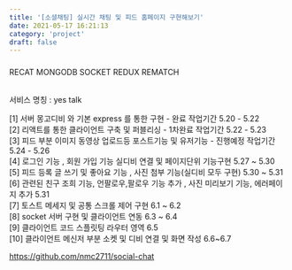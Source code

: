 ```yaml
---
title: '[소셜채팅] 실시간 채팅 및 피드 홈페이지 구현해보기'
date: 2021-05-17 16:21:13
category: 'project'
draft: false
---
```


###

RECAT MONGODB SOCKET REDUX REMATCH <br />
<br />

서비스 명칭 : yes talk<br />

[1] 서버 몽고디비 와 기본 express 를 통한 구현 - 완료 작업기간 5.20 - 5.22 <br />
[2] 리액트를 통한 클라이언트 구축 및 퍼블리싱 - 1차완료 작업기간 5.22 - 5.23 <br />
[3] 피드 부분 이미지 동영상 업로드등 포스트기능 및 유저기능 - 진행예정 작업기간 5.24 - 5.26 <br />
[4] 로그인 기능 , 회원 가입 기능 실디비 연결 및 페이지단위 기능구현 5.27 ~ 5.30 <br />
[5] 피드 등록 글 쓰기 및 좋아요 기능 , 사진 첨부 기능(실디비 모두 구현) 5.30 ~ 5.31<br />
[6] 관련된 친구 조희 기능, 언팔로우,팔로우 기능 추가 , 사진 미리보기 기능, 에러페이지 추가 5.31 <br />
[7] 토스트 메세지 및 공통 스크롤 제어 구현 6.1 ~ 6.2 <br />
[8] socket 서버 구현 및 클라이언트 연동 6.3 ~ 6.4<br />
[9] 클라이언트 코드 스플릿팅 라우터 영역 6.5 <br />
[10] 클라이언트 메신저 부분 소켓 및 디비 연결 및 화면 작성 6.6~6.7 <br />

https://github.com/nmc2711/social-chat
